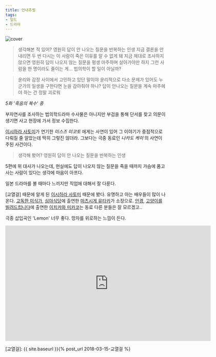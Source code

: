 ```yaml
---
title: 언내추럴
tags:
- 일드
- 드라마
---
```


![cover]

> 생각해본 적 있어?
> 영원히 답이 안 나오는 질문을 반복하는 인생
> 지금 결론을 안 내리면 두 번 다시는 이 사람이 죽은 이유를 알 수 없게 돼
> 지금 제대로 조사하지 않으면 영원히 답이 나오지 않는 질문을 평생 마주하며 살아가야만 하지
> 그런 사람을 한 명이라도 줄이는 게... 법의학이 할 일이 아닐까?

> 윤리와 감정 사이에서 고민하고 있단 말이야
> 윤리적으로 다소 문제가 있어도 누군가의 일생을 구한다면 눈을 감아줘야 하나?
> 답이 안나오는 질문을 계속 마주헤야 하는 건 정말 괴로워

*5화 '죽음의 복수' 중*

부자연사를 조사하는 법의학드라마
수사물은 아니지만 부검을 통해 단서를 찾고 의문이 생기면 사고 현장에 가서 정보 수집한다.

[이시하라 사토미]가 연기한 _미스즈 미코토_ 에게는 사연이 있어 그 이야기가 중점적으로 다뤄질 줄 알았는데 딱히 그렇진 않더라.
그보다는 극중 동료인 _나카도 케이_ 의 사연이 주된 사건이다.


> 생각해 봤어? 영원히 답이 안 나오는 질문을 반복하는 인생

5편에 위 대사가 나오는데, 현실에도 답이 나오지 않는 질문을 죽을 때까지 가슴에 품고 사는 사람이 있다는 생각에 마음이 아프다.

일본 드라마를 볼 때마다 느끼지만 직업에 대해서 잘 다룬다.

[교열걸] 때문에 알게 된 [이시하라 사토미] 때문에 봤다.
유명하고 아는 배우들이 많이 나온다.
[고독한 미식가], [심야식당]에 출연한 [마츠시게 유타카]가 소장으로.
[안경], [고양이를 빌려드립니다]에 출연한 [이치카와 미카코]는 동료
다른 분들은 잘 모르겠고..

극중 삽입곡인 'Lemon' 너무 좋다.
망자를 위로하는 느낌이 든다.
<iframe width="640" height="360" src="https://www.youtube.com/embed/SX_ViT4Ra7k" frameborder="0" allow="autoplay; encrypted-media" allowfullscreen></iframe>

[cover]: https://lh3.googleusercontent.com/isD1ULFz9pDd7Ms_uzzyXePnDXk2u0_QYc2wr_F3V5rf9DIJyLUPGSi24H7c0Vj4JRavwrg3NCm8DsNfJY9TscKRmxvC2-hjkJnGGBNz9zcnefXEaBTJs4_3VSxI-K0I0doJxPWt8sxtWCidzqd6RnhxOmYvV7fovZYYOHRiho3ORAw_h8c5xGswPlZjiGDIMtgSH9o38UGLKUx_PoD1N6yObMkEXb-lRl2W2XGrGIbuloPfDrDucFNLn3FPIYf8lag5dLhFG2LeKrD1-7sESgMODBxvq5WOAuf8KVqk7nhE62UI604B-B4rjVkUaTJ4TRB3cwzA7g7qXWOmruG4pLKdumKUdGSBBTdn3Q_2EswyyfiXYCglVsH9x2eKEq09nOH_YrFGkhhg7Gc4JtLAvmbcp2x7NiSrEVtJfRoqrJs14i3Sj5ck1ZFWbh7ZKBJCF7Wug4DpKpUi-FuP_t9P9fM0h62b4c2HEZ8Lhp93zsOrfc-CObFVGc1fwe4VFlW5NBE7UpuYoLXx7FJWQvfDb7hSG9CsOoOZPcXWkA_563tFv9-Xr17gA_V9zQgFiYlb2IvJsC2OTcWVi8MJTC-06vvlGMi1af1WQmTj5PL9=w530-h780-no
[교열걸]: {{ site.baseurl }}{% post_url 2018-03-15-교열걸 %}

[이시하라 사토미]: https://ko.wikipedia.org/wiki/%EC%9D%B4%EC%8B%9C%ED%95%98%EB%9D%BC_%EC%82%AC%ED%86%A0%EB%AF%B8

[마츠시게 유타카]: https://ko.wikipedia.org/wiki/%EB%A7%88%EC%B8%A0%EC%8B%9C%EA%B2%8C_%EC%9C%A0%ED%83%80%EC%B9%B4

[이치카와 미카코]: https://ko.wikipedia.org/wiki/%EC%9D%B4%EC%B9%98%EC%B9%B4%EC%99%80_%EB%AF%B8%EC%B9%B4%EC%BD%94

[고독한 미식가]: https://ko.wikipedia.org/wiki/%EA%B3%A0%EB%8F%85%ED%95%9C_%EB%AF%B8%EC%8B%9D%EA%B0%80
[심야식당]: https://ko.wikipedia.org/wiki/%EC%8B%AC%EC%95%BC%EC%8B%9D%EB%8B%B9_(%EC%9D%BC%EB%B3%B8%EC%9D%98_%EB%93%9C%EB%9D%BC%EB%A7%88)

[안경]: http://movie.daum.net/moviedb/main?movieId=44453
[고양이를 빌려드립니다]: http://movie.daum.net/moviedb/main?movieId=69784